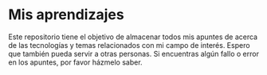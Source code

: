 # Mis aprendizajes
Este repositorio tiene el objetivo de almacenar todos mis apuntes de acerca de las tecnologías y temas relacionados con mi campo de interés. Espero que también pueda servir a otras personas. Si encuentras algún fallo o error en los apuntes, por favor házmelo saber. 
